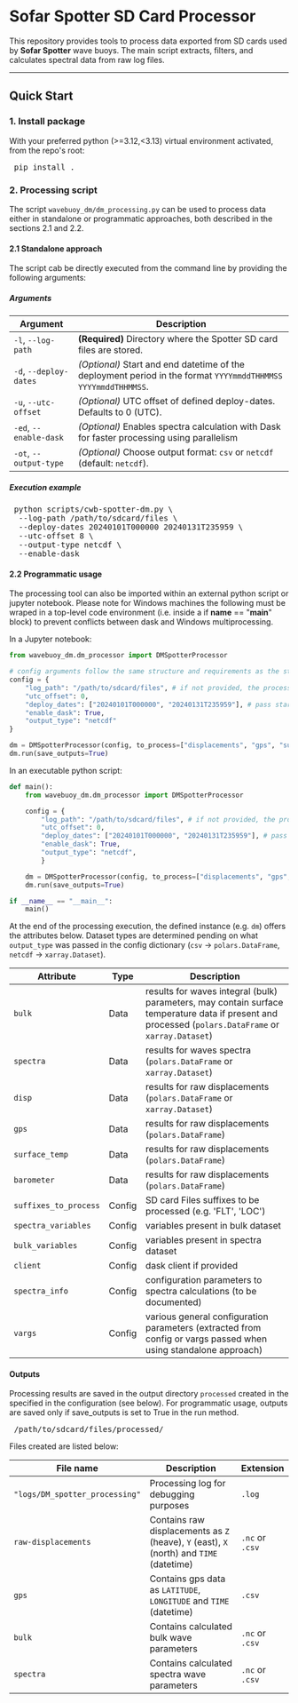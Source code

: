 # Sofar Spotter SD Card Processor

This repository provides tools to process data exported from SD cards used by **Sofar Spotter** wave buoys. The main script extracts, filters, and calculates spectral data from raw log files.

---

## Quick Start

### 1. Install package

With your preferred python (>=3.12,<3.13) virtual environment activated, from the repo's root:

<pre> pip install . </pre>

### 2. Processing script

The script `wavebuoy_dm/dm_processing.py` can be used to process data either in standalone or programmatic approaches, both described in the sections 2.1 and 2.2.

#### 2.1 Standalone approach

The script cab be directly executed from the command line by providing the following arguments:

##### Arguments

| Argument               | Description                                                                                                     |
| ---------------------- | --------------------------------------------------------------------------------------------------------------- |
| `-l`, `--log-path`     | **(Required)** Directory where the Spotter SD card files are stored.                                            |
| `-d`, `--deploy-dates` | *(Optional)* Start and end datetime of the deployment period in the format `YYYYmmddTHHMMSS YYYYmmddTHHMMSS`. |
| `-u`, `--utc-offset` | *(Optional)* UTC offset of defined deploy-dates. Defaults to 0 (UTC).|
| `-ed`, `--enable-dask` | *(Optional)* Enables spectra calculation with Dask for faster processing using parallelism                                 |
| `-ot`, `--output-type` | *(Optional)* Choose output format: `csv` or `netcdf` (default: `netcdf`).                                       |


##### Execution example

<pre> python scripts/cwb-spotter-dm.py \
  --log-path /path/to/sdcard/files \
  --deploy-dates 20240101T000000 20240131T235959 \
  --utc-offset 8 \
  --output-type netcdf \
  --enable-dask  </pre>

#### 2.2 Programmatic usage

The processing tool can also be imported within an external python script or jupyter notebook. Please note for Windows machines the following must be wraped in a top-level code environment (i.e. inside a if __name__ == "__main__" block) to prevent conflicts between dask and Windows multiprocessing.

In a Jupyter notebook:
```python
from wavebuoy_dm.dm_processor import DMSpotterProcessor

# config arguments follow the same structure and requirements as the standalone approach
config = {
    "log_path": "/path/to/sdcard/files", # if not provided, the processor will try to fing SD card files in the working directory
    "utc_offset": 0,
    "deploy_dates": ["20240101T000000", "20240131T235959"], # pass start and end dates as a list formatted as ISO 8601 (YYYY-mm-ddTHH:MM:SS)
    "enable_dask": True,
    "output_type": "netcdf"
}

dm = DMSpotterProcessor(config, to_process=["displacements", "gps", "surface_temp", "atmospheric_pressure"])
dm.run(save_outputs=True)
```

In an executable python script:
```python
def main():
    from wavebuoy_dm.dm_processor import DMSpotterProcessor

    config = {
        "log_path": "/path/to/sdcard/files", # if not provided, the processor will try to fing SD card files in the working directory
        "utc_offset": 0,
        "deploy_dates": ["20240101T000000", "20240131T235959"], # pass start and end dates as a list formatted as ISO 8601 (YYYY-mm-ddTHH:MM:SS)
        "enable_dask": True,
        "output_type": "netcdf",
        }

    dm = DMSpotterProcessor(config, to_process=["displacements", "gps", "surface_temp", "atmospheric_pressure"])
    dm.run(save_outputs=True)

if __name__ == "__main__":
    main()
```

At the end of the processing execution, the defined instance (e.g. `dm`) offers the attributes below. Dataset types are determined pending on what `output_type` was passed in the config dictionary (`csv` -> `polars.DataFrame`, `netcdf` -> `xarray.Dataset`).

| Attribute               | Type | Description                                                                                                     |
| ---------------------- |------| --------------------------------------------------------------------------------------------------------------- |
| `bulk`  | Data | results for waves integral (bulk) parameters, may contain surface temperature data if present and processed (`polars.DataFrame` or `xarray.Dataset`)   |
| `spectra` | Data | results for waves spectra (`polars.DataFrame` or `xarray.Dataset`) |
| `disp` | Data | results for raw displacements (`polars.DataFrame` or `xarray.Dataset`) |
| `gps` | Data | results for raw displacements (`polars.DataFrame`) |
| `surface_temp` | Data | results for raw displacements (`polars.DataFrame`) |
| `barometer` | Data| results for raw displacements (`polars.DataFrame`) |
| `suffixes_to_process` | Config | SD card Files suffixes to be processed (e.g. 'FLT', 'LOC') |
| `spectra_variables` | Config | variables present in bulk dataset |
| `bulk_variables` | Config | variables present in spectra dataset  |
| `client` | Config | dask client if provided |
| `spectra_info` | Config | configuration parameters to spectra calculations (to be documented) |
| `vargs` | Config | various general configuration parameters (extracted from config or vargs passed when using standalone approach) |


#### Outputs

Processing results are saved in the output directory `processed` created in the specified in the configuration (see below). For programmatic usage, outputs are saved only if save_outputs is set to True in the run method.

 <pre> /path/to/sdcard/files/processed/ </pre>

Files created are listed below:

 | File name              | Description  |  Extension |
| ---------------------- | -------------------| -----------------|
| `"logs/DM_spotter_processing"`     | Processing log for debugging purposes | `.log` | 
| `raw-displacements`     | Contains raw displacements as `Z` (heave), `Y` (east), `X` (north) and `TIME` (datetime) | `.nc` or `.csv` | 
| `gps` | Contains gps data as `LATITUDE`, `LONGITUDE` and `TIME` (datetime) | `.csv` | 
| `bulk` |  Contains calculated bulk wave parameters |  `.nc` or `.csv` | 
| `spectra` | Contains calculated spectra wave parameters | `.nc` or `.csv` | 
